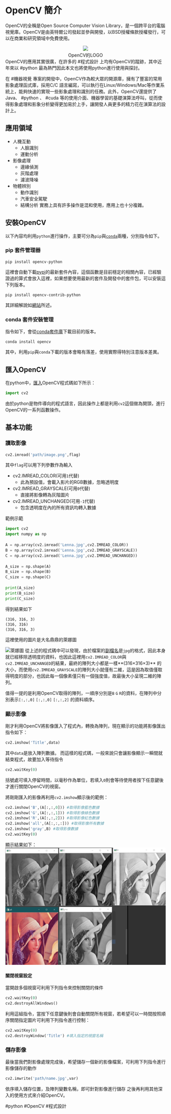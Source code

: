 # OpenCV 簡介
OpenCV的全稱是Open Source Computer Vision Library，是一個跨平台的電腦視覺庫。OpenCV是由英特爾公司發起並參與開發，以BSD授權條款授權發行，可以在商業和研究領域中免費使用。
<center> <img src="https://upload.wikimedia.org/wikipedia/commons/5/53/OpenCV_Logo_with_text.png"> 
</center>
<center>OpenCV的LOGO</center>
OpenCV的應用其實很廣，在許多的 #程式設計 上均有OpenCV的蹤跡，其中近年來以 #python 最為熱門因此本文也將使用python進行使用與探討。

在 #機器視覺 專案的開發中，OpenCV作為較大眾的開源庫，擁有了豐富的常用影象處理函式庫，採用C/C 語言編寫，可以執行在Linux/Windows/Mac等作業系統上，能夠快速的實現一些影象處理和識別的任務。此外，OpenCV還提供了Java、 #python 、 #cuda 等的使用介面、機器學習的基礎演算法呼叫，從而使得影象處理和影象分析變得更加易於上手，讓開發人員更多的精力花在演算法的設計上。

## 應用領域
- 人機互動
	- 人臉識別
	- 運動分析
- 影像處理
	- 邊緣偵測
	- 灰階處理
	- 濾波降噪
- 物體辨別
	- 動作識別
	- 汽車安全駕駛
	- 結構分析
實務上具有許多操作是混和使用，應用上也十分複雜。

##  安裝OpenCV
以下內容均利用`python`進行操作，主要可分為`pip`與[`conda`](conda用法)兩種，分別指令如下。
### pip 套件管理器
```shell
pip install opencv-python
```
這裡會自動下載[pypi](https://pypi.org/project/opencv-python/)的最新套件內容，這個函數是目前穩定的相關內容，已經驗證過的算式會放入這裡，如果想要使用最新的套件及開發中的套件包，可以安裝這下列版本。
```shell
pip install opencv-contrib-python
```
其詳細解說如[網站](https://pypi.org/project/opencv-contrib-python/)所述。

### conda 套件安裝管理
指令如下，會從[conda套件庫](https://anaconda.org/anaconda/opencv)下載目前的版本。
```shell
conda install opencv
```
其中，利用`pip`與`conda`下載的版本會略有落差，使用實際得特別注意版本差異。

## 匯入OpenCV
在python中，[匯入](python_import語句)OpenCV程式碼如下所示：
```py
import cv2 
```
由於python是物件導向的程式語言，因此操作上都是利用`cv2`這個做為開頭，進行OpenCV的一系列函數操作。

## 基本功能
### 讀取影像
```py
cv2.imread('path/image.png',flag)
```
其中`flag`可以用下列參數作為輸入
- cv2.IMREAD_COLOR(可用`1`代替)
	- 此為預設值，會載入影片的RGB數據，忽略透明度
- cv2.IMREAD_GRAYSCALE(可用`0`代替)
	- 直接將影像轉為灰階圖片
- cv2.IMREAD_UNCHANGED(可用`-1`代替)
	- 包含透明度在內的所有資訊均轉入數據

範例示範
```py
import cv2 
import numpy as np

A = np.array(cv2.imread('Lenna.jpg',cv2.IMREAD_COLOR))
B = np.array(cv2.imread('Lenna.jpg',cv2.IMREAD_GRAYSCALE))
C = np.array(cv2.imread('Lenna.jpg',cv2.IMREAD_UNCHANGED))

A_size = np.shape(A)
B_size = np.shape(B)
C_size = np.shape(C)

print(A_size)
print(B_size)
print(C_size)
```

得到結果如下
```shell
(316, 316, 3)
(316, 316)
(316, 316, 3)
```
這裡使用的圖片是大名鼎鼎的萊娜圖

![萊娜圖](https://upload.wikimedia.org/wikipedia/zh/3/34/Lenna.jpg)
從上述的程式碼中可以發現，由於檔案的[副檔名](副檔名)是`jpg`的格式，因此本身就已經移除透明度的資料，也因此這裡用`cv2.IMREAD_COLOR`與`cv2.IMREAD_UNCHANGED`的結果，最終的陣列大小都是一樣**(316×316×3)** 的大小，而使用`cv2.IMREAD_GRAYSCALE`的陣列大小就僅有二維，這是因為取值僅取得明度的部分，也因此每一個像素僅只有一個強度值，故最後大小呈現二維的陣列。

值得一提的是利用OpenCV取得的陣列，一順序分別是`B` `G` `R`的資料，在陣列中分別表示`[:,:,0]` `[:,:,0]` `[:,:,2]` 的資料順序。

### 顯示影像
剛才利用OpenCV將影像匯入了程式內，轉換為陣列，現在顯示的功能將影像匯出
指令如下：
```py
cv2.imshow('Title',data)
```
其中`data`是放入陣列數據。
而這樣的程式碼，一般來說只會讓影像顯示一瞬間就結束程式，故要加入等待指令

```py
cv2.waitKey(0)
```
括號處可填入停留時間，以毫秒作為單位，若填入`0`則會等待使用者按下任意鍵後才進行關閉OpenCV的視窗。

將剛剛匯入的影像再利用`cv2.imshow`顯示後的範例：
```py
cv2.imshow('B',(A[:,:,0])) #取得影像藍色數據
cv2.imshow('G',(A[:,:,1])) #取得影像綠色數據
cv2.imshow('R',(A[:,:,2])) #取得影像紅色數據
cv2.imshow('all',(A[:,:,:])) #取得影像所有數據
cv2.imshow('gray',B) #取得影像數據
cv2.waitKey(0)
```

顯示結果如下：
![顯示結果](https://github.com/edwardhome/Notebook/blob/main/picture/imshow_test.jpg?raw=true)
#### 關閉視窗設定
當開啟多個視窗可利用下列指令來控制關閉的條件
```py
cv2.waitKey(0)
cv2.destroyAllWindows()
```
利用這組指令，當按下任意鍵後則會自動關閉所有視窗，若希望可以一時間按照順序關閉指定圖片可利用下列指令進行控制：
```py
cv2.waitKey(0)
cv2.destroyWindow('Title') #填入指定的視窗名稱
```

### 儲存影像
最後當我們對影像處理完成後，希望儲存一個新的影像檔案，可利用下列指令進行影像儲存的動作
```py
cv2.imwrite('path/name.jpg',var)
```
依序填入儲存位置，及陣列變數名稱，即可針對影像進行儲存
之後再利用其他深入的使用方式來介紹OpenCV。


#python #OpenCV #程式設計 
